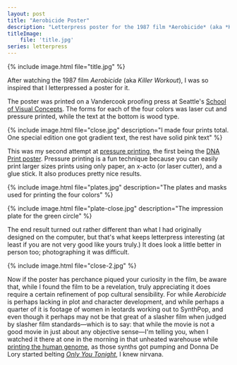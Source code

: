 ```yaml
---
layout: post
title: "Aerobicide Poster"
description: "Letterpress poster for the 1987 film *Aerobicide* (aka *Killer Workout*)"
titleImage:
    file: 'title.jpg'
series: letterpress
---
```


{% include image.html file="title.jpg" %}

After watching the 1987 film *Aerobicide* (aka *Killer Workout*), I was so inspired that I letterpressed a poster for it.

The poster was printed on a Vandercook proofing press at Seattle's [School of Visual Concepts](https://www.svcseattle.com). The forms for each of the four colors was laser cut and pressure printed, while the text at the bottom is wood type.

{% include image.html file="close.jpg" description="I made four prints total. One special edition one got gradient text, the rest have solid pink text" %}

This was my second attempt at [pressure printing](https://letterpresscommons.com/pressure-printing/), the first being the [DNA Print poster](/dna-print-open-house). Pressure printing is a fun technique because you can easily print larger sizes prints using only paper, an x-acto (or laser cutter), and a glue stick. It also produces pretty nice results.

{% include image.html file="plates.jpg" description="The plates and masks used for printing the four colors" %}

{% include image.html file="plate-close.jpg" description="The impression plate for the green circle" %}

The end result turned out rather different than what I had originally designed on the computer, but that's what keeps letterpress interesting (at least if you are not very good like yours truly.) It does look a little better in person too; photographing it was difficult.

{% include image.html file="close-2.jpg" %}

Now if the poster has perchance piqued your curiosity in the film, be aware that, while I found the film to be a revelation, truly appreciating it does require a certain refinement of pop cultural sensibility. For while *Aerobicide* is perhaps lacking in plot and character development, and while perhaps a quarter of it is footage of women in leotards working out to SynthPop, and even though it perhaps may not be that great of a slasher film when judged by slasher film standards—which is to say: that while the movie is not a good movie in just about any objective sense—I'm telling you, when I watched it there at one in the morning in that unheated warehouse while [printing the human genome](/dna-print), as those synths got pumping and Donna De Lory started belting [*Only You Tonight*](https://www.youtube.com/watch?v=DY23oOKC9x8), I knew nirvana.
